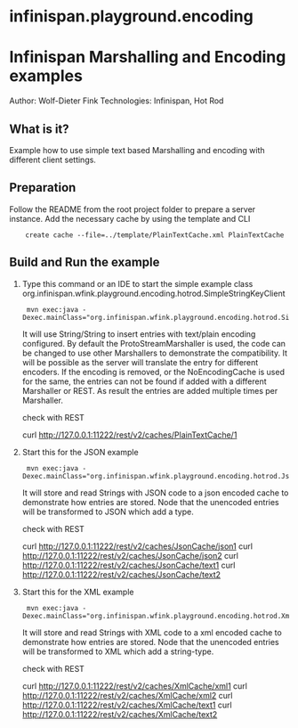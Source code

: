 # infinispan.playground.encoding
Infinispan Marshalling and Encoding examples
============================================

Author: Wolf-Dieter Fink
Technologies: Infinispan, Hot Rod


What is it?
-----------

Example how to use simple text based Marshalling and encoding with different client settings.

Preparation
-------------
Follow the README from the root project folder to prepare a server instance.
Add the necessary cache by using the template and CLI

        create cache --file=../template/PlainTextCache.xml PlainTextCache


Build and Run the example
-------------------------

1. Type this command or an IDE to start the simple example class org.infinispan.wfink.playground.encoding.hotrod.SimpleStringKeyClient

        mvn exec:java -Dexec.mainClass="org.infinispan.wfink.playground.encoding.hotrod.SimpleStringClient"

   It will use String/String to insert entries with text/plain encoding configured.
   By default the ProtoStreamMarshaller is used, the code can be changed to use other Marshallers to demonstrate the compatibility.
   It will be possible as the server will translate the entry for different encoders.
   If the encoding is removed, or the NoEncodingCache is used for the same, the entries can not be found if added with a different Marshaller or REST.
   As result the entries are added multiple times per Marshaller.

    check with REST

     curl http://127.0.0.1:11222/rest/v2/caches/PlainTextCache/1


2. Start this for the JSON example

        mvn exec:java -Dexec.mainClass="org.infinispan.wfink.playground.encoding.hotrod.JsonClient"

   It will store and read Strings with JSON code to a json encoded cache to demonstrate how entries are stored.
   Node that the unencoded entries will be transformed to JSON which add a type.

    check with REST

     curl http://127.0.0.1:11222/rest/v2/caches/JsonCache/json1
     curl http://127.0.0.1:11222/rest/v2/caches/JsonCache/json2
     curl http://127.0.0.1:11222/rest/v2/caches/JsonCache/text1
     curl http://127.0.0.1:11222/rest/v2/caches/JsonCache/text2

3. Start this for the XML example

        mvn exec:java -Dexec.mainClass="org.infinispan.wfink.playground.encoding.hotrod.XmlClient"

   It will store and read Strings with XML code to a xml encoded cache to demonstrate how entries are stored.
   Node that the unencoded entries will be transformed to XML which add a string-type.

    check with REST

     curl http://127.0.0.1:11222/rest/v2/caches/XmlCache/xml1
     curl http://127.0.0.1:11222/rest/v2/caches/XmlCache/xml2
     curl http://127.0.0.1:11222/rest/v2/caches/XmlCache/text1
     curl http://127.0.0.1:11222/rest/v2/caches/XmlCache/text2
